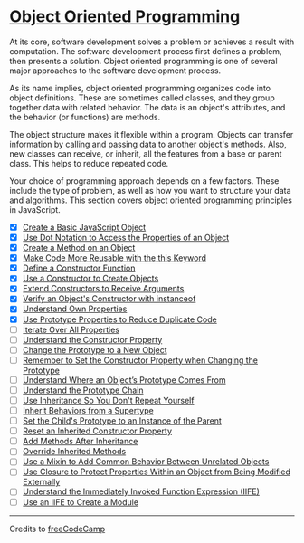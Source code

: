 # [Object Oriented Programming](https://www.freecodecamp.org/learn/javascript-algorithms-and-data-structures/object-oriented-programming/)

At its core, software development solves a problem or achieves a result with computation. The software development process first defines a problem, then presents a solution. Object oriented programming is one of several major approaches to the software development process.

As its name implies, object oriented programming organizes code into object definitions. These are sometimes called classes, and they group together data with related behavior. The data is an object's attributes, and the behavior (or functions) are methods.

The object structure makes it flexible within a program. Objects can transfer information by calling and passing data to another object's methods. Also, new classes can receive, or inherit, all the features from a base or parent class. This helps to reduce repeated code.

Your choice of programming approach depends on a few factors. These include the type of problem, as well as how you want to structure your data and algorithms. This section covers object oriented programming principles in JavaScript.

- [x] [Create a Basic JavaScript Object](01-create-a-basic-javascript-object.js)
- [x] [Use Dot Notation to Access the Properties of an Object](02-use-dot-notation-to-access-the-properties-of-an-object.js)
- [x] [Create a Method on an Object](03-create-a-method-on-an-object.js)
- [x] [Make Code More Reusable with the this Keyword](04-make-code-more-reusable-with-the-this-keyword.js)
- [x] [Define a Constructor Function](05-define-a-constructor-function.js)
- [x] [Use a Constructor to Create Objects](06-use-a-constructor-to-create-objects.js)
- [x] [Extend Constructors to Receive Arguments](07-extend-constructors-to-receive-arguments.js)
- [x] [Verify an Object's Constructor with instanceof](08-verify-an-objects-constructor-with-instanceof.js)
- [x] [Understand Own Properties](09-understand-own-properties.js)
- [x] [Use Prototype Properties to Reduce Duplicate Code](10-use-prototype-properties-to-reduce-duplicate-code.js)
- [ ] [Iterate Over All Properties](11-iterate-over-all-properties.js)
- [ ] [Understand the Constructor Property](12-understand-the-constructor-property.js)
- [ ] [Change the Prototype to a New Object](13-change-the-prototype-to-a-new-object.js)
- [ ] [Remember to Set the Constructor Property when Changing the Prototype](14-remember-to-set-the-constructor-property-when-changing-the-prototype.js)
- [ ] [Understand Where an Object’s Prototype Comes From](15-understand-where-an-objects-prototype-comes-from.js)
- [ ] [Understand the Prototype Chain](16-understand-the-prototype-chain.js)
- [ ] [Use Inheritance So You Don't Repeat Yourself](17-use-inheritance-so-you-dont-repeat-yourself.js)
- [ ] [Inherit Behaviors from a Supertype](18-inherit-behaviors-from-a-supertype.js)
- [ ] [Set the Child's Prototype to an Instance of the Parent](19-set-the-childs-prototype-to-an-instance-of-the-parent.js)
- [ ] [Reset an Inherited Constructor Property](20-reset-an-inherited-constructor-property.js)
- [ ] [Add Methods After Inheritance](21-add-methods-after-inheritance.js)
- [ ] [Override Inherited Methods](22-override-inherited-methods.js)
- [ ] [Use a Mixin to Add Common Behavior Between Unrelated Objects](23-use-a-mixin-to-add-common-behavior-between-unrelated-objects.js)
- [ ] [Use Closure to Protect Properties Within an Object from Being Modified Externally](24-use-closure-to-protect-properties-within-an-object-from-being-modified-externally.js)
- [ ] [Understand the Immediately Invoked Function Expression (IIFE)](25-understand-the-immediately-invoked-function-expression-iife.js)
- [ ] [Use an IIFE to Create a Module](26-use-an-iife-to-create-a-module.js)

---

Credits to [freeCodeCamp](https://www.freecodecamp.org/)

